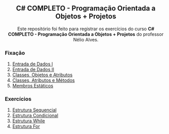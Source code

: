 <h2 align="center">C# COMPLETO - Programação Orientada a Objetos + Projetos</h2>

<p align="center">Este repositório foi feito para registrar os exercícios do curso <strong>C# COMPLETO - Programação Orientada a Objetos + Projetos</strong> do professor Nélio Alves.</p>

### Fixação

01. [Entrada de Dados I](https://github.com/TiLourinho/csharp-exercises/tree/master/Fixation01)
02. [Entrada de Dados II](https://github.com/TiLourinho/csharp-exercises/tree/master/Fixation02)
03. [Classes, Objetos e Atributos](https://github.com/TiLourinho/csharp-exercises/tree/master/Fixation03)
04. [Classes, Atributos e Métodos](https://github.com/TiLourinho/csharp-exercises/tree/master/Fixation04)
05. [Membros Estáticos](https://github.com/TiLourinho/csharp-exercises/tree/master/Fixation05)

### Exercícios

01. [Estrutura Sequencial](https://github.com/TiLourinho/csharp-exercises/tree/master/Exercise01)
02. [Estrutura Condicional](https://github.com/TiLourinho/csharp-exercises/tree/master/Exercise02)
03. [Estrutura While](https://github.com/TiLourinho/csharp-exercises/tree/master/Exercise03)
04. [Estrutura For](https://github.com/TiLourinho/csharp-exercises/tree/master/Exercise04)
